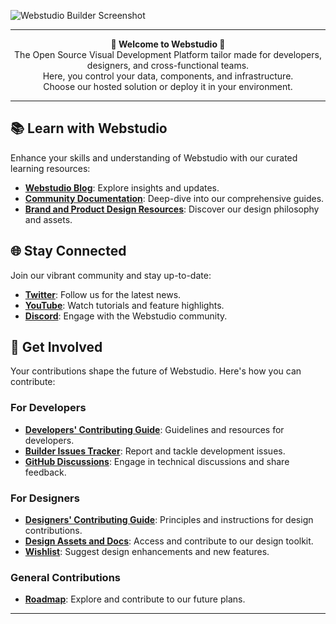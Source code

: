 ![Webstudio Builder Screenshot](https://github.com/webstudio-is/.github/blob/main/assets/builder-screenshot.png?raw=true)

---

<div align="center">
  <strong>🌟 Welcome to Webstudio 🌟</strong><br>
  The Open Source Visual Development Platform tailor made for developers, designers, and cross-functional teams.<br>
  Here, you control your data, components, and infrastructure.<br>
  Choose our hosted solution or deploy it in your environment.
</div>

---

## 📚 Learn with Webstudio

Enhance your skills and understanding of Webstudio with our curated learning resources:

- **[Webstudio Blog](https://webstudio.is/blog)**: Explore insights and updates.
- **[Community Documentation](https://docs.webstudio.is/basics/welcome)**: Deep-dive into our comprehensive guides.
- **[Brand and Product Design Resources](https://github.com/webstudio-is/webstudio-design/)**: Discover our design philosophy and assets.

## 🌐 Stay Connected

Join our vibrant community and stay up-to-date:

- **[Twitter](https://twitter.com/getwebstudio)**: Follow us for the latest news.
- **[YouTube](https://www.youtube.com/@getwebstudio)**: Watch tutorials and feature highlights.
- **[Discord](https://discord.gg/UNdyrDkq5r)**: Engage with the Webstudio community.

## 👐 Get Involved

Your contributions shape the future of Webstudio. Here's how you can contribute:

### For Developers
- **[Developers' Contributing Guide](https://github.com/webstudio-is/webstudio-community/blob/main/docs/contributing/contributing-for-developers.md)**: Guidelines and resources for developers.
- **[Builder Issues Tracker](https://github.com/webstudio-is/webstudio-builder/issues)**: Report and tackle development issues.
- **[GitHub Discussions](https://github.com/webstudio-is/webstudio-community/discussions)**: Engage in technical discussions and share feedback.

### For Designers
- **[Designers' Contributing Guide](https://github.com/webstudio-is/webstudio-community/blob/main/docs/contributing/contributing-for-designers.md)**: Principles and instructions for design contributions.
- **[Design Assets and Docs](https://github.com/webstudio-is/webstudio-design)**: Access and contribute to our design toolkit.
- **[Wishlist](https://github.com/webstudio-is/webstudio-community/discussions/categories/wishlist)**: Suggest design enhancements and new features.

### General Contributions
- **[Roadmap](https://github.com/orgs/webstudio-is/projects)**: Explore and contribute to our future plans.
---
